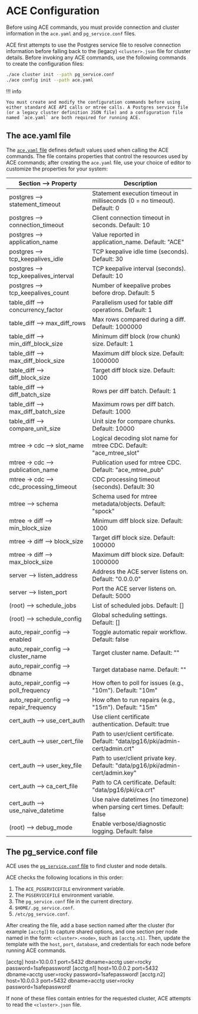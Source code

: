 # ACE Configuration

Before using ACE commands, you must provide connection and cluster information in the `ace.yaml` and `pg_service.conf` files.

ACE first attempts to use the Postgres service file to resolve connection information before falling back to the (legacy) `<cluster>.json` file for cluster details. Before invoking any ACE commands, use the following commands to create the configuration files:

```sh
./ace cluster init --path pg_service.conf
./ace config init --path ace.yaml
```

!!! info

    You must create and modify the configuration commands before using either standard ACE API calls or mtree calls. A Postgres service file (or a legacy cluster definition JSON file) and a configuration file named `ace.yaml` are both required for running ACE.


## The ace.yaml file

The [`ace.yaml` file](https://github.com/pgEdge/ace/blob/main/ace.yaml) defines default values used when calling the ACE commands.  The file contains properties that control the resources used by ACE commands; after creating the `ace.yaml` file, use your choice of editor to customize the properties for your system:

| Section --> Property                    | Description |
| --------------------------------------- | ------------|
| postgres --> statement_timeout          | Statement execution timeout in milliseconds (0 = no timeout). Default: 0 |
| postgres --> connection_timeout         | Client connection timeout in seconds. Default: 10 |
| postgres --> application_name           | Value reported in application_name. Default: "ACE" |
| postgres --> tcp_keepalives_idle        | TCP keepalive idle time (seconds). Default: 30 |
| postgres --> tcp_keepalives_interval    | TCP keepalive interval (seconds). Default: 10 |
| postgres --> tcp_keepalives_count       | Number of keepalive probes before drop. Default: 5 |
| table_diff --> concurrency_factor       | Parallelism used for table diff operations. Default: 1 |
| table_diff --> max_diff_rows            | Max rows compared during a diff. Default: 1000000 |
| table_diff --> min_diff_block_size      | Minimum diff block (row chunk) size. Default: 1 |
| table_diff --> max_diff_block_size      | Maximum diff block size. Default: 1000000 |
| table_diff --> diff_block_size          | Target diff block size. Default: 1000 |
| table_diff --> diff_batch_size          | Rows per diff batch. Default: 1 |
| table_diff --> max_diff_batch_size      | Maximum rows per diff batch. Default: 1000 |
| table_diff --> compare_unit_size        | Unit size for compare chunks. Default: 10000 |
| mtree → cdc --> slot_name               | Logical decoding slot name for mtree CDC. Default: "ace_mtree_slot" |
| mtree → cdc --> publication_name        | Publication used for mtree CDC. Default: "ace_mtree_pub" |
| mtree → cdc --> cdc_processing_timeout  | CDC processing timeout (seconds). Default: 30 |
| mtree --> schema                        | Schema used for mtree metadata/objects. Default: "spock" |
| mtree → diff --> min_block_size         | Minimum diff block size. Default: 1000 |
| mtree → diff --> block_size             | Target diff block size. Default: 100000 |
| mtree → diff --> max_block_size         | Maximum diff block size. Default: 1000000 |
| server --> listen_address               | Address the ACE server listens on. Default: "0.0.0.0" |
| server --> listen_port                  | Port the ACE server listens on. Default: 5000 |
| (root) --> schedule_jobs                | List of scheduled jobs. Default: [] |
| (root) --> schedule_config              | Global scheduling settings. Default: [] |
| auto_repair_config --> enabled          | Toggle automatic repair workflow. Default: false |
| auto_repair_config --> cluster_name     | Target cluster name. Default: "" |
| auto_repair_config --> dbname           | Target database name. Default: "" |
| auto_repair_config --> poll_frequency   | How often to poll for issues (e.g., "10m"). Default: "10m" |
| auto_repair_config --> repair_frequency | How often to run repairs (e.g., "15m"). Default: "15m" |
| cert_auth --> use_cert_auth             | Use client certificate authentication. Default: true |
| cert_auth --> user_cert_file            | Path to user/client certificate. Default: "data/pg16/pki/admin-cert/admin.crt" |
| cert_auth --> user_key_file             | Path to user/client private key. Default: "data/pg16/pki/admin-cert/admin.key" |
| cert_auth --> ca_cert_file              | Path to CA certificate. Default: "data/pg16/pki/ca.crt" |
| cert_auth --> use_naive_datetime        | Use naive datetimes (no timezone) when parsing cert times. Default: false |
| (root) --> debug_mode                   | Enable verbose/diagnostic logging. Default: false |


## The pg_service.conf file

ACE uses the [`pg_service.conf` file](https://www.postgresql.org/docs/current/libpq-pgservice.html) to find cluster and node details.  

ACE checks the following locations in this order:

1. The `ACE_PGSERVICEFILE` environment variable.
2. The `PGSERVICEFILE` environment variable.
3. The `pg_service.conf` file in the current directory.
4. `$HOME/.pg_service.conf`.
5. `/etc/pg_service.conf`.

After creating the file, add a base section named after the cluster (for example `[acctg]`) to capture shared options, and one section per node named in the form: `<cluster>.<node>`, such as `[acctg.n1]`. Then, update the template with the `host`, `port`, `database`, and credentials for each node before running ACE commands.


[acctg]
host=10.0.0.1
port=5432
dbname=acctg
user=rocky
password=1safepassword!
[acctg.n1]
host=10.0.0.2
port=5432
dbname=acctg
user=rocky
password=1safepassword!
[acctg.n2]
host=10.0.0.3
port=5432
dbname=acctg
user=rocky
password=1safepassword!


If none of these files contain entries for the requested cluster, ACE attempts to read the `<cluster>.json` file.
